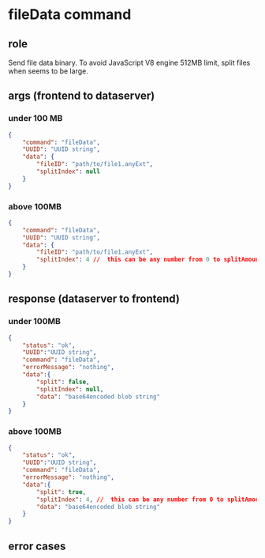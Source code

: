 # fileData command
## role
 Send file data binary. To avoid JavaScript V8 engine 512MB limit, split files when seems to be large. 

## args (frontend to dataserver)
### under 100 MB
```json
{
    "command": "fileData",
    "UUID": "UUID string",
    "data": {
        "fileID": "path/to/file1.anyExt",
        "splitIndex": null
    }
}
```
### above 100MB
```json
{
    "command": "fileData",
    "UUID": "UUID string",
    "data": {
        "fileID": "path/to/file1.anyExt",
        "splitIndex": 4 //  this can be any number from 0 to splitAmount - 1.
    }
}
```


## response (dataserver to frontend)
### under 100MB
```json
{
    "status": "ok",
    "UUID":"UUID string",
    "command": "fileData",
    "errorMessage": "nothing",
    "data":{
        "split": false,
        "splitIndex": null,
        "data": "base64encoded blob string"
    }
}
```
### above 100MB
```json
{
    "status": "ok",
    "UUID":"UUID string",
    "command": "fileData",
    "errorMessage": "nothing",
    "data":{
        "split": true,
        "splitIndex": 4, //  this can be any number from 0 to splitAmount - 1.
        "data": "base64encoded blob string"
    }
}
```

## error cases



